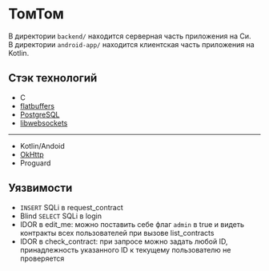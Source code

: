 # ТомТом

В директории `backend/` находится серверная часть приложения на Си. <br/>
В директории `android-app/` находится клиентская часть приложения на Kotlin.

## Стэк технологий
* C
* [flatbuffers](https://google.github.io/flatbuffers/index.html)
* [PostgreSQL](https://www.postgresql.org/docs/11/libpq.html)
* [libwebsockets](https://libwebsockets.org/git/libwebsockets/tree/?h=v3.2-stable)

***

* Kotlin/Andoid
* [OkHttp](https://square.github.io/okhttp/)
* Proguard

## Уязвимости
* `INSERT` SQLi в request_contract
* Blind `SELECT` SQLi в login
* IDOR в edit_me: можно поставить себе флаг `admin` в true и видеть контракты всех пользователей при вызове list_contracts
* IDOR в check_contract: при запросе можно задать любой ID, принадлежность указанного ID к текущему пользователю не проверяется
